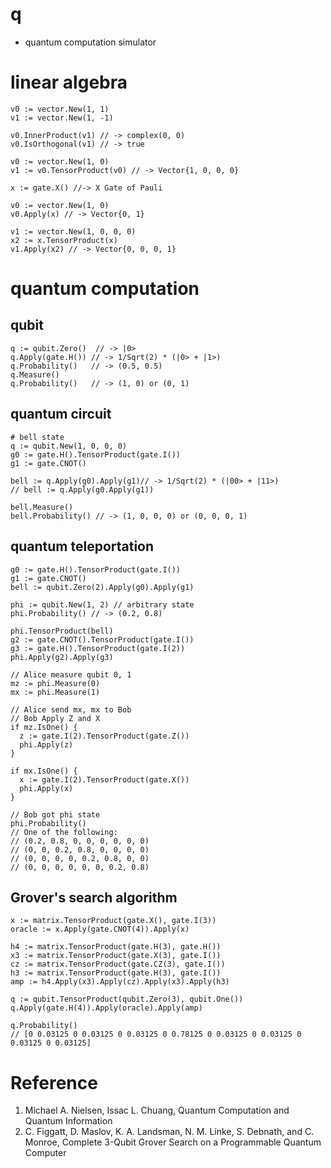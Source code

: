 # q

 - quantum computation simulator


# linear algebra

```golang
v0 := vector.New(1, 1)
v1 := vector.New(1, -1)

v0.InnerProduct(v1) // -> complex(0, 0)
v0.IsOrthogonal(v1) // -> true
```

```golang
v0 := vector.New(1, 0)
v1 := v0.TensorProduct(v0) // -> Vector{1, 0, 0, 0}
```

```golang
x := gate.X() //-> X Gate of Pauli

v0 := vector.New(1, 0)
v0.Apply(x) // -> Vector{0, 1}

v1 := vector.New(1, 0, 0, 0)
x2 := x.TensorProduct(x)
v1.Apply(x2) // -> Vector{0, 0, 0, 1}
```

# quantum computation

## qubit

```golang
q := qubit.Zero()  // -> |0>
q.Apply(gate.H()) // -> 1/Sqrt(2) * (|0> + |1>)
q.Probability()   // -> (0.5, 0.5)
q.Measure()
q.Probability()   // -> (1, 0) or (0, 1)
```

## quantum circuit

```golang
# bell state
q := qubit.New(1, 0, 0, 0)
g0 := gate.H().TensorProduct(gate.I())
g1 := gate.CNOT()

bell := q.Apply(g0).Apply(g1)// -> 1/Sqrt(2) * (|00> + |11>)
// bell := q.Apply(g0.Apply(g1))

bell.Measure()
bell.Probability() // -> (1, 0, 0, 0) or (0, 0, 0, 1)
```

## quantum teleportation

```golang
g0 := gate.H().TensorProduct(gate.I())
g1 := gate.CNOT()
bell := qubit.Zero(2).Apply(g0).Apply(g1)

phi := qubit.New(1, 2) // arbitrary state
phi.Probability() // -> (0.2, 0.8)

phi.TensorProduct(bell)
g2 := gate.CNOT().TensorProduct(gate.I())
g3 := gate.H().TensorProduct(gate.I(2))
phi.Apply(g2).Apply(g3)

// Alice measure qubit 0, 1
mz := phi.Measure(0)
mx := phi.Measure(1)

// Alice send mx, mx to Bob
// Bob Apply Z and X
if mz.IsOne() {
  z := gate.I(2).TensorProduct(gate.Z())
  phi.Apply(z)
}

if mx.IsOne() {
  x := gate.I(2).TensorProduct(gate.X())
  phi.Apply(x)
}

// Bob got phi state
phi.Probability()
// One of the following:
// (0.2, 0.8, 0, 0, 0, 0, 0, 0)
// (0, 0, 0.2, 0.8, 0, 0, 0, 0)
// (0, 0, 0, 0, 0.2, 0.8, 0, 0)
// (0, 0, 0, 0, 0, 0, 0.2, 0.8)
```

## Grover's search algorithm

```golang
x := matrix.TensorProduct(gate.X(), gate.I(3))
oracle := x.Apply(gate.CNOT(4)).Apply(x)

h4 := matrix.TensorProduct(gate.H(3), gate.H())
x3 := matrix.TensorProduct(gate.X(3), gate.I())
cz := matrix.TensorProduct(gate.CZ(3), gate.I())
h3 := matrix.TensorProduct(gate.H(3), gate.I())
amp := h4.Apply(x3).Apply(cz).Apply(x3).Apply(h3)

q := qubit.TensorProduct(qubit.Zero(3), qubit.One())
q.Apply(gate.H(4)).Apply(oracle).Apply(amp)

q.Probability()
// [0 0.03125 0 0.03125 0 0.03125 0 0.78125 0 0.03125 0 0.03125 0 0.03125 0 0.03125]
```

# Reference

 1. Michael A. Nielsen, Issac L. Chuang, Quantum Computation and Quantum Information
 2. C. Figgatt, D. Maslov, K. A. Landsman, N. M. Linke, S. Debnath, and C. Monroe, Complete 3-Qubit Grover Search on a Programmable Quantum Computer
